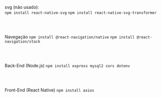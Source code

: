 svg (não usado):
<br/>
`npm install react-native-svg`
`npm install react-native-svg-transformer`

<br/><br/>

Navegação 
`npm install @react-navigation/native`
`npm install @react-navigation/stack`

<br/><br/>

Back-End (Node.js)
`npm install express mysql2 cors dotenv`

<br/><br/>

Front-End (React Native)
`npm install axios`
